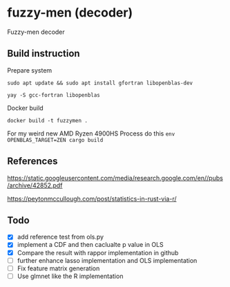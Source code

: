 # fuzzy-men (decoder)
Fuzzy-men decoder

## Build instruction
Prepare system

`sudo apt update && sudo apt install gfortran libopenblas-dev`

`yay -S gcc-fortran libopenblas`

Docker build

`docker build -t fuzzymen .`

For my weird new AMD Ryzen 4900HS Process do this
`env OPENBLAS_TARGET=ZEN cargo build`

## References
https://static.googleusercontent.com/media/research.google.com/en//pubs/archive/42852.pdf

https://peytonmccullough.com/post/statistics-in-rust-via-r/

## Todo

- [x] add reference test from ols.py
- [x] implement a CDF and then caclualte p value in OLS
- [x] Compare the result with rappor implementation in github
- [ ] further enhance lasso implementation and OLS implementation
- [ ] Fix feature matrix generation 
- [ ] Use glmnet like the R implementation 
